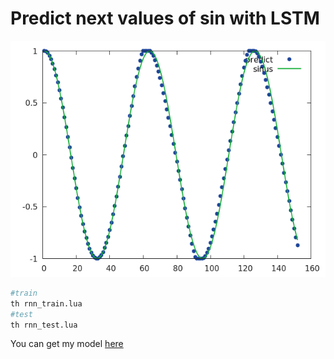# Predict next values of sin with LSTM

![](img/output2.png)

```bash
#train
th rnn_train.lua
#test
th rnn_test.lua
```

You can get my model [here](https://s3-eu-west-1.amazonaws.com/christopherbourez/public/torch_sin_model_1500.t7)
